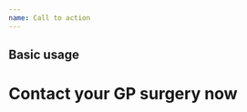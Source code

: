 ```yaml
---
name: Call to action
---
```


## Basic usage

<div class="app-call-to-action">
  <h1 class="nhsuk-heading-l">Contact your GP surgery now</h1>
</div>
